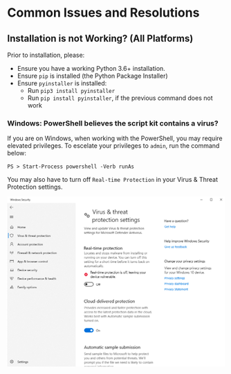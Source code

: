 
# Common Issues and Resolutions

## Installation is not Working? (All Platforms)

Prior to installation, please:

-   Ensure you have a working Python 3.6+ installation.
-   Ensure `pip` is installed (the Python Package Installer)
-   Ensure `pyinstaller` is installed:
    -   Run `pip3 install pyinstaller`
    -   Run `pip install pyinstaller`, if the previous command does not work

### Windows: PowerShell believes the script kit contains a virus?

If you are on Windows, when working with the PowerShell, you may require elevated privileges.
To escelate your privileges to `admin`, run the command below:

```batch
PS > Start-Process powershell -Verb runAs
```

You may also have to turn off `Real-time Protection` in your Virus & Threat Protection settings.

![](readme/win-threat.png)